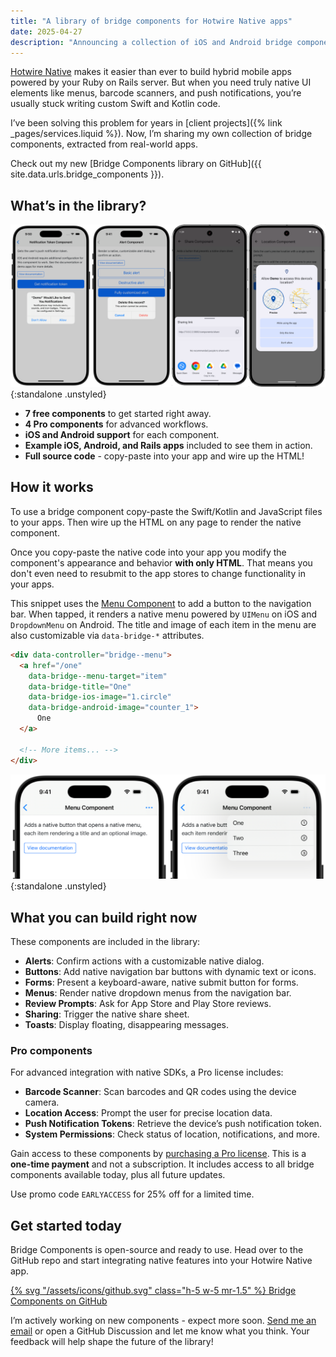 ```yaml
---
title: "A library of bridge components for Hotwire Native apps"
date: 2025-04-27
description: "Announcing a collection of iOS and Android bridge components to drop into your Hotwire Native apps, all extracted from real-world applications."
---
```


[Hotwire Native](https://native.hotwired.dev) makes it easier than ever to build hybrid mobile apps powered by your Ruby on Rails server. But when you need truly native UI elements like menus, barcode scanners, and push notifications, you’re usually stuck writing custom Swift and Kotlin code.

I’ve been solving this problem for years in [client projects]({% link _pages/services.liquid %}). Now, I’m sharing my own collection of bridge components, extracted from real-world apps.

Check out my new [Bridge Components library on GitHub]({{ site.data.urls.bridge_components }}).

## What’s in the library?

![](/assets/images/bridge-components-library/promo.png){:standalone .unstyled}

* **7 free components** to get started right away.
* **4 Pro components** for advanced workflows.
* **iOS and Android support** for each component.
* **Example iOS, Android, and Rails apps** included to see them in action.
* **Full source code** - copy-paste into your app and wire up the HTML!

## How it works

To use a bridge component copy-paste the Swift/Kotlin and JavaScript files to your apps. Then wire up the HTML on any page to render the native component.

Once you copy-paste the native code into your app you modify the component's appearance and behavior **with only HTML**. That means you don't even need to resubmit to the app stores to change functionality in your apps.

This snippet uses the [Menu Component](https://github.com/joemasilotti/bridge-components/tree/main/components/menu) to add a button to the navigation bar. When tapped, it renders a native menu powered by `UIMenu` on iOS and `DropdownMenu` on Android. The title and image of each item in the menu are also customizable via `data-bridge-*` attributes.

```html
<div data-controller="bridge--menu">
  <a href="/one"
    data-bridge--menu-target="item"
    data-bridge-title="One"
    data-bridge-ios-image="1.circle"
    data-bridge-android-image="counter_1">
      One
  </a>

  <!-- More items... -->
</div>
```

![](/assets/images/bridge-components-library/MenuComponent.png){:standalone .unstyled}

## What you can build right now

These components are included in the library:

* **Alerts**: Confirm actions with a customizable native dialog.
* **Buttons**: Add native navigation bar buttons with dynamic text or icons.
* **Forms**: Present a keyboard-aware, native submit button for forms.
* **Menus**: Render native dropdown menus from the navigation bar.
* **Review Prompts**: Ask for App Store and Play Store reviews.
* **Sharing**: Trigger the native share sheet.
* **Toasts**: Display floating, disappearing messages.

### Pro components

For advanced integration with native SDKs, a Pro license includes:

* **Barcode Scanner**: Scan barcodes and QR codes using the device camera.
* **Location Access**: Prompt the user for precise location data.
* **Push Notification Tokens**: Retrieve the device’s push notification token.
* **System Permissions**: Check status of location, notifications, and more.

Gain access to these components by [purchasing a Pro license](https://buy.stripe.com/fZeaF6bn9b9d4Pm14b). This is a **one-time payment** and not a subscription. It includes access to all bridge components available today, plus all future updates.

Use promo code <code>EARLYACCESS</code> for 25% off for a limited time.

## Get started today

Bridge Components is open-source and ready to use. Head over to the GitHub repo and start integrating native features into your Hotwire Native app.

<div class="not-prose">
  <a href="{{ site.data.urls.bridge_components }}" target="_blank" class="button button-primary button-lg flex">
    {% svg "/assets/icons/github.svg" class="h-5 w-5 mr-1.5" %}
    Bridge Components on GitHub
  </a>
</div>

I’m actively working on new components - expect more soon. [Send me an email](mailto:joe@masilotti.com) or open a GitHub Discussion and let me know what you think. Your feedback will help shape the future of the library!
